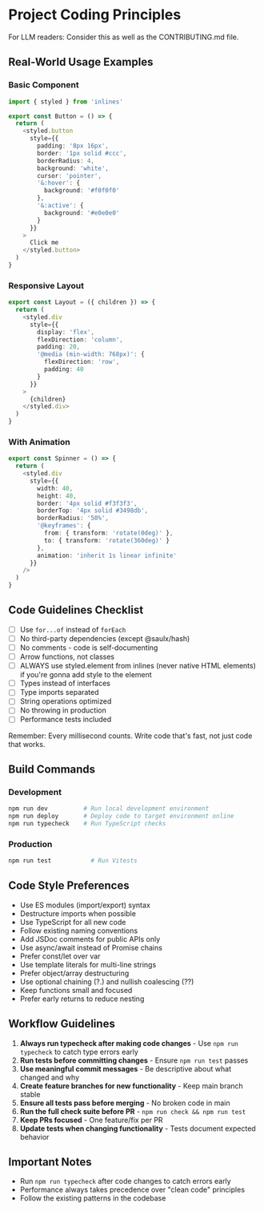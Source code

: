 # Project Coding Principles

For LLM readers: Consider this as well as the CONTRIBUTING.md file.

## Real-World Usage Examples

### Basic Component

```typescript
import { styled } from 'inlines'

export const Button = () => {
  return (
    <styled.button
      style={{
        padding: '8px 16px',
        border: '1px solid #ccc',
        borderRadius: 4,
        background: 'white',
        cursor: 'pointer',
        '&:hover': {
          background: '#f0f0f0'
        },
        '&:active': {
          background: '#e0e0e0'
        }
      }}
    >
      Click me
    </styled.button>
  )
}
```

### Responsive Layout

```typescript
export const Layout = ({ children }) => {
  return (
    <styled.div
      style={{
        display: 'flex',
        flexDirection: 'column',
        padding: 20,
        '@media (min-width: 768px)': {
          flexDirection: 'row',
          padding: 40
        }
      }}
    >
      {children}
    </styled.div>
  )
}
```

### With Animation

```typescript
export const Spinner = () => {
  return (
    <styled.div
      style={{
        width: 40,
        height: 40,
        border: '4px solid #f3f3f3',
        borderTop: '4px solid #3498db',
        borderRadius: '50%',
        '@keyframes': {
          from: { transform: 'rotate(0deg)' },
          to: { transform: 'rotate(360deg)' }
        },
        animation: 'inherit 1s linear infinite'
      }}
    />
  )
}
```

## Code Guidelines Checklist

- [ ] Use `for...of` instead of `forEach`
- [ ] No third-party dependencies (except @saulx/hash)
- [ ] No comments - code is self-documenting
- [ ] Arrow functions, not classes
- [ ] ALWAYS use styled.element from inlines (never native HTML elements) if you're gonna add style to the element
- [ ] Types instead of interfaces
- [ ] Type imports separated
- [ ] String operations optimized
- [ ] No throwing in production
- [ ] Performance tests included

Remember: Every millisecond counts. Write code that's fast, not just code that works.

## Build Commands

### Development

```bash
npm run dev          # Run local development environment
npm run deploy       # Deploy code to target environment online
npm run typecheck    # Run TypeScript checks

```

### Production

```bash
npm run test           # Run Vitests
```

## Code Style Preferences

- Use ES modules (import/export) syntax
- Destructure imports when possible
- Use TypeScript for all new code
- Follow existing naming conventions
- Add JSDoc comments for public APIs only
- Use async/await instead of Promise chains
- Prefer const/let over var
- Use template literals for multi-line strings
- Prefer object/array destructuring
- Use optional chaining (?.) and nullish coalescing (??)
- Keep functions small and focused
- Prefer early returns to reduce nesting

## Workflow Guidelines

1. **Always run typecheck after making code changes** - Use `npm run typecheck` to catch type errors early
2. **Run tests before committing changes** - Ensure `npm run test` passes
3. **Use meaningful commit messages** - Be descriptive about what changed and why
4. **Create feature branches for new functionality** - Keep main branch stable
5. **Ensure all tests pass before merging** - No broken code in main
6. **Run the full check suite before PR** - `npm run check && npm run test`
7. **Keep PRs focused** - One feature/fix per PR
8. **Update tests when changing functionality** - Tests document expected behavior

## Important Notes

- Run `npm run typecheck` after code changes to catch errors early
- Performance always takes precedence over "clean code" principles
- Follow the existing patterns in the codebase

